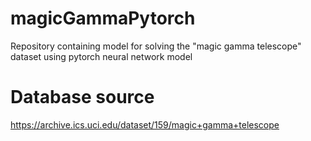 # magicGammaPytorch
Repository containing model for solving the "magic gamma telescope" dataset using pytorch neural network model

# Database source
https://archive.ics.uci.edu/dataset/159/magic+gamma+telescope

